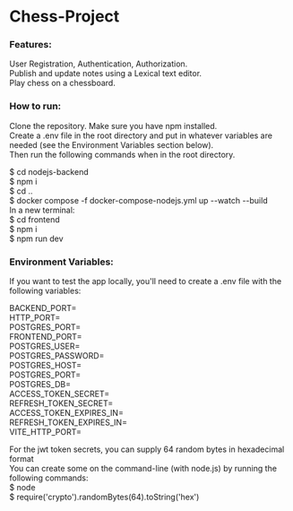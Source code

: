 # Chess-Project
### Features:  
User Registration, Authentication, Authorization.  
Publish and update notes using a Lexical text editor.  
Play chess on a chessboard.  

### How to run:
Clone the repository. Make sure you have npm installed.  
Create a .env file in the root directory and put in
whatever variables are needed (see the Environment Variables section below).  
Then run the following commands when in the root directory.

\$ cd nodejs-backend  
\$ npm i  
\$ cd ..  
\$ docker compose -f docker-compose-nodejs.yml up --watch --build  
In a new terminal:  
\$ cd frontend  
\$ npm i  
\$ npm run dev  

### Environment Variables:
If you want to test the app locally, you'll need to 
create a .env file with the following variables:

BACKEND_PORT=  
HTTP_PORT=  
POSTGRES_PORT=  
FRONTEND_PORT=  
POSTGRES_USER=  
POSTGRES_PASSWORD=  
POSTGRES_HOST=  
POSTGRES_PORT=  
POSTGRES_DB=  
ACCESS_TOKEN_SECRET=  
REFRESH_TOKEN_SECRET=  
ACCESS_TOKEN_EXPIRES_IN=  
REFRESH_TOKEN_EXPIRES_IN=  
VITE_HTTP_PORT=  

For the jwt token secrets, you can supply 64 random bytes in hexadecimal format  
You can create some on the command-line (with node.js) by running the following commands:  
\$ node  
\$ require('crypto').randomBytes(64).toString('hex')  